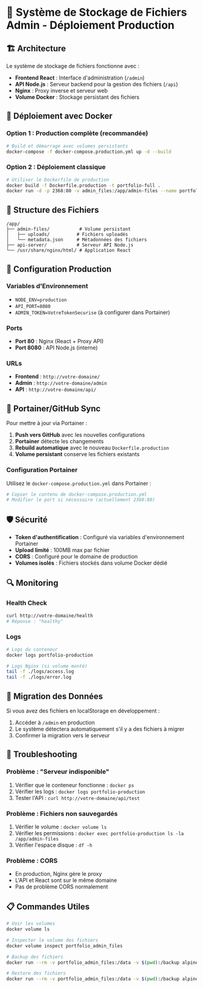# 📁 Système de Stockage de Fichiers Admin - Déploiement Production

## 🏗️ Architecture

Le système de stockage de fichiers fonctionne avec :

- **Frontend React** : Interface d'administration (`/admin`)
- **API Node.js** : Serveur backend pour la gestion des fichiers (`/api`)
- **Nginx** : Proxy inverse et serveur web
- **Volume Docker** : Stockage persistant des fichiers

## 🚀 Déploiement avec Docker

### Option 1 : Production complète (recommandée)

```bash
# Build et démarrage avec volumes persistants
docker-compose -f docker-compose.production.yml up -d --build
```

### Option 2 : Déploiement classique

```bash
# Utiliser le Dockerfile de production
docker build -f Dockerfile.production -t portfolio-full .
docker run -d -p 2368:80 -v admin_files:/app/admin-files --name portfolio portfolio-full
```

## 📂 Structure des Fichiers

```
/app/
├── admin-files/           # Volume persistant
│   ├── uploads/          # Fichiers uploadés
│   └── metadata.json     # Métadonnées des fichiers
├── api-server/           # Serveur API Node.js
└── /usr/share/nginx/html/ # Application React
```

## 🔧 Configuration Production

### Variables d'Environnement

- `NODE_ENV=production`
- `API_PORT=8080`
- `ADMIN_TOKEN=VotreTokenSecurise` (à configurer dans Portainer)

### Ports

- **Port 80** : Nginx (React + Proxy API)
- **Port 8080** : API Node.js (interne)

### URLs

- **Frontend** : `http://votre-domaine/`
- **Admin** : `http://votre-domaine/admin`
- **API** : `http://votre-domaine/api/`

## 🔄 Portainer/GitHub Sync

Pour mettre à jour via Portainer :

1. **Push vers GitHub** avec les nouvelles configurations
2. **Portainer** détecte les changements
3. **Rebuild automatique** avec le nouveau `Dockerfile.production`
4. **Volume persistant** conserve les fichiers existants

### Configuration Portainer

Utilisez le `docker-compose.production.yml` dans Portainer :

```yaml
# Copier le contenu de docker-compose.production.yml
# Modifier le port si nécessaire (actuellement 2368:80)
```

## 🛡️ Sécurité

- **Token d'authentification** : Configuré via variables d'environnement Portainer
- **Upload limité** : 100MB max par fichier
- **CORS** : Configuré pour le domaine de production
- **Volumes isolés** : Fichiers stockés dans volume Docker dédié

## 🔍 Monitoring

### Health Check

```bash
curl http://votre-domaine/health
# Réponse : "healthy"
```

### Logs

```bash
# Logs du conteneur
docker logs portfolio-production

# Logs Nginx (si volume monté)
tail -f ./logs/access.log
tail -f ./logs/error.log
```

## 🔄 Migration des Données

Si vous avez des fichiers en localStorage en développement :

1. Accéder à `/admin` en production
2. Le système détectera automatiquement s'il y a des fichiers à migrer
3. Confirmer la migration vers le serveur

## 🚨 Troubleshooting

### Problème : "Serveur indisponible"

1. Vérifier que le conteneur fonctionne : `docker ps`
2. Vérifier les logs : `docker logs portfolio-production`
3. Tester l'API : `curl http://votre-domaine/api/test`

### Problème : Fichiers non sauvegardés

1. Vérifier le volume : `docker volume ls`
2. Vérifier les permissions : `docker exec portfolio-production ls -la /app/admin-files`
3. Vérifier l'espace disque : `df -h`

### Problème : CORS

- En production, Nginx gère le proxy
- L'API et React sont sur le même domaine
- Pas de problème CORS normalement

## 📋 Commandes Utiles

```bash
# Voir les volumes
docker volume ls

# Inspecter le volume des fichiers
docker volume inspect portfolio_admin_files

# Backup des fichiers
docker run --rm -v portfolio_admin_files:/data -v $(pwd):/backup alpine tar czf /backup/admin-files-backup.tar.gz -C /data .

# Restore des fichiers
docker run --rm -v portfolio_admin_files:/data -v $(pwd):/backup alpine tar xzf /backup/admin-files-backup.tar.gz -C /data
```